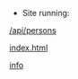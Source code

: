 
 
 * Site running:     
  
[/api/persons](https://arcane-springs-74375.herokuapp.com/api/persons)

[index.html](https://arcane-springs-74375.herokuapp.com/index.html)
  
[info](https://arcane-springs-74375.herokuapp.com/info)
 
